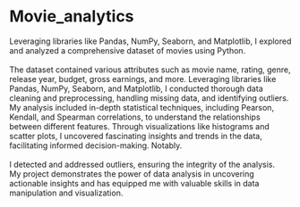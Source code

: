 # Movie_analytics
Leveraging libraries like Pandas, NumPy, Seaborn, and Matplotlib, 
I explored and analyzed a comprehensive dataset of movies using Python. <br><br>
The dataset contained various attributes such as movie name, rating, genre, release year, budget, gross earnings, and more. Leveraging libraries like Pandas, NumPy, Seaborn, and Matplotlib, 
I conducted thorough data cleaning and preprocessing, handling missing data, and identifying outliers.<br>
My analysis included in-depth statistical techniques, including Pearson, Kendall, and Spearman correlations, to understand the relationships between different features. Through visualizations like histograms and scatter plots, I uncovered fascinating insights and trends in the data, facilitating informed decision-making. Notably.<br><br>
I detected and addressed outliers, ensuring the integrity of the analysis. <br>
My project demonstrates the power of data analysis in uncovering actionable insights and has equipped me with valuable skills in data manipulation and visualization.
